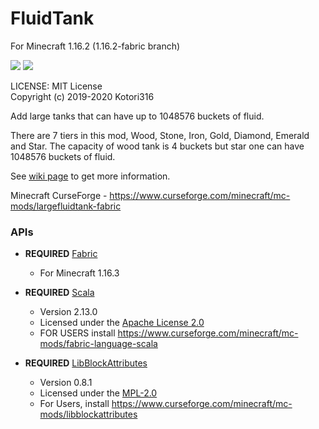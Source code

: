 # FluidTank

For Minecraft 1.16.2 (1.16.2-fabric branch)

[![](http://cf.way2muchnoise.eu/versions/largefluidtank-fabric.svg)](https://www.curseforge.com/minecraft/mc-mods/largefluidtank-fabric)
[![](http://cf.way2muchnoise.eu/full_largefluidtank-fabric_downloads.svg)](https://www.curseforge.com/minecraft/mc-mods/largefluidtank-fabric)

LICENSE: MIT License  
Copyright (c) 2019-2020 Kotori316

Add large tanks that can have up to 1048576 buckets of fluid.

There are 7 tiers in this mod, Wood, Stone, Iron, Gold, Diamond, Emerald and Star.
The capacity of wood tank is 4 buckets but star one can have 1048576 buckets of fluid.

See [wiki page](https://github.com/Kotori316/FluidTank/wiki) to get more information.

Minecraft CurseForge - https://www.curseforge.com/minecraft/mc-mods/largefluidtank-fabric

### APIs

* **REQUIRED** [Fabric](https://github.com/FabricMC/fabric)
  * For Minecraft 1.16.3

* **REQUIRED** [Scala](https://github.com/scala/scala)
  * Version 2.13.0
  * Licensed under the [Apache License 2.0](https://github.com/scala/scala/blob/2.13.x/LICENSE)
  * FOR USERS install https://www.curseforge.com/minecraft/mc-mods/fabric-language-scala

* **REQUIRED** [LibBlockAttributes](https://github.com/AlexIIL/LibBlockAttributes)
  * Version 0.8.1
  * Licensed under the [MPL-2.0](https://github.com/AlexIIL/LibBlockAttributes/blob/0.8.x-1.16.x/LICENSE)
  * For Users, install https://www.curseforge.com/minecraft/mc-mods/libblockattributes
